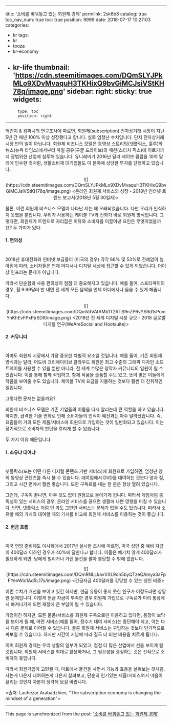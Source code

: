 
---
title: '소비를 바꿔놓고 있는 회원제 경제'
permlink: 2sk6b8
catalog: true
toc_nav_num: true
toc: true
position: 9999
date: 2018-07-17 10:27:03
categories:
- kr
tags:
- kr
- tooza
- kr-economy
- kr-life
thumbnail: 'https://cdn.steemitimages.com/DQmSLYJPkMLo9XDvMvaquH3TKHixQ9bvGiMCJsiVStKH78q/image.png'
sidebar:
    right:
        sticky: true
widgets:
    -
        type: toc
        position: right
---


맥킨지 & 컴퍼니의 연구조사에 따르면, 회원제(subscription) 전자상거래 시장이 지난 5년 간 매년 100% 이상 성장했다고 합니다. 실로 엄청난 수치입니다. 단지 전자상거래 시장 만의 일이 아닙니다. 회원제 비즈니스 모델은 동영상 스트리밍(넷플릭스, 훌루)와 뉴스(뉴욕 타임스)에서부터 파일 공유(구글 드라이브)와 패션(스티치 픽스)에 이르기까지 광범위한 산업에 침투해 있습니다. 유니레버가 2016년 달러 셰이브 클럽을 10억 달러에 인수한 것처럼, 생활소비재 대기업들도 이 분야에 상당한 투자를 단행하고 있습니다.

<center>
![](https://cdn.steemitimages.com/DQmSLYJPkMLo9XDvMvaquH3TKHixQ9bvGiMCJsiVStKH78q/image.png)
<온라인 회원제 서비스의 성장 - 2018년 인터넷 트렌드 보고서(2018년 5월 30일자)>
</center>

물론, 이런 회원제 비즈니스 모델이 나타난 지는 꽤 오래되었습니다. 다만 우리가 인식하지 못했을 뿐입니다. 우리가 사용하는 케이블 TV와 전화가 바로 회원제 방식입니다.  그렇다면, 회원제가 트렌드로 자리잡은 이유와 소비자를 이끌어낸 요인은 무엇이었을까요? 두 가지가 있다. 

#### 1. 편의성 
#
2018년 휴대전화와 인터넷 보급률이 (미국의 경우) 각각 68% 및 53%로 전례없이 높아짐에 따라, 소비자들은 언제 어디서나 디지털 세상에 접근할 수 있게 되었습니다. 더이상 인프라는 문제가 아닙니다. 

따라서 단순함과 사용 편의성이 점점 더 중요해지고 있습니다. 예를 들어, 스포티파이의 경우, 월 9.99달러 만 내면 전 세계 모든 음악을 언제 어디에서나 들을 수 있게 해줍니다. 

<center>
![](https://cdn.steemitimages.com/DQmVdVAtAMb1T2RTS9nZP6vYSRd1sPomYnKhEvFPxPjrSDR/image.png)
<2018년 전 세계 디지털 시장 규모 - 2018 글로벌 디지털 연구(WeAreSocial and Hootsuite)>
</center>

#### 2. 커뮤니티
#
아마도 회원제 시장에서 가장 중요한 차별적 요소일 것입니다. 예를 들어, 기존 회원제 방식과는 달리, 어도비 크리에이티브 클라우드 회원은 최고 수준의 그래픽 디자인 소프트웨어를 사용할 수 있을 뿐만 아니라, 전 세계 수많은 창작자 커뮤니티의 일원이 될 수 있습니다. 이를 통해  함께 작업하고, 함께 작품을 출품할 수도 있고, 뜻이 맞은 이들에게 작품을 보여줄 수도 있습니다. 케이블 TV에 요금을 지불하는 것보다 훨씬 더 진취적인 일입니다. 

그렇다면 문제는 없을까요? 

회원제 비즈니스 모델은 기존 기업들의 이름을 다시 알리는데 큰 역할을 하고 있습니다. 하지만, 급격한 기술 변화로 인해 소비자들의 인식이 예전과는 아주 달라졌습니다. 즉, 요즘들어 거의 모든 제품/서비스에 회원으로 가입하는 것이 일반화되고 있습니다.  이는 장기적으로 소비자의  판단을 흐리게 할 수 있습니다.

두 가지 이유 때문입니다.

#### 1. 소유냐 대여냐
#
넷플릭스(또는 어떤 다른 디지털 콘텐츠 기반 서비스)에 회원으로 가입하면, 엄청난 양의 동영상 콘텐츠를 즉시 볼 수 있습니다. 대여점에서 DVD를 대여하는 것보다 양과 질, 그리고 시간 면에서 훨씬 좋습니다. 또한 구독료를 내는 한 문은 항상 열려 있습니다.

그런데, 구독이 끝나면, 아무 것도 없이 원점으로 돌아가게 됩니다. 따라서 게임처럼 중독성이 있는 서비스의 경우, 온라인 서비스를 끊으면 생활에 나쁜 영향을 미칠 수 있습니다.  반면, 넷플릭스 처럼 안 봐도 그만인 서비스는 문제가 없을 수도 있습니다.  따라서 소유할 때의 가치와 대여할 때의 가치를 비교해 회원제 서비스를 이용하는 것이 좋습니다. 

#### 2. 현금 흐름 
#
미국 연방 준비제도 이사회에서 2017년 실시한 조사에 따르면, 미국 성인 중 예비 자금이 400달러 이하인 경우가 40%에 달한다고 합니다. 이들은 예기치 않게 400달러가 필요하게 되면, 남에게 빌리거나 가진 물건을 팔아 충당할 수 밖에 없습니다.  

<center>
![](https://cdn.steemitimages.com/DQmRNLLkavVXL9dn5byQTzeQAmya3aFpFYenWic1Ad5L17s/image.png)
<긴급자금 400달러를 감당할 수 있는 성인 비중>
</center>

이런 수치가 개선을 보이고 있긴 하지만, 현금 유동이 좋지 못한 인구가 이정도라면 상당한 문제입니다. 이렇게 현금 자금이 부족한 경우 회원제 가입으로 구독료가 미리 통장에서 빠져나가게 되면 재정에 큰 부담이 될 수 있습니다. 

가정이긴 하지만, 모든 물품/서비스를 회원제 구독으로만 이용하고 있다면, 통장이 보닥을 보이게 될 때, 어떤 서비스(예를 들어, 정수기 대여 서비스)는 중단해야 되고, 이는 다시 다른 문제로 이어질 수 있습니다. 물론 회원제 서비스는 구입하는 것보다 단기적으로 싸보일 수 있습니다.  하지만 시간이 지남에 따라 결국 더 비싼 비용을 치르게 됩니다. 

이미 회원제 경제는 우리 생활의 일부가 되었고, 점점 더 많은 산업에서 선을 보이게 될 것입니다. 회원제 서비스를 최대로 활용하거나, 그 필요성을 결정하는 것은 전적으로 소비자의 몫입니다. 

따라서 회원가입이 고민될 때, 마트에서 물건을 사면서 기능과 효용을 살펴보는 것처럼, 사는게 나은지 대여하는게 나은지 살펴보고, 단순히 인기있는 제품/서비스여서 마음이 끌리는 것인지 차분히 생각해 보길 바랍니다.

<출처: Lachezar Arabadzhiev, “The subscription economy is changing the mindset of a generation”>

- - -

This page is synchronized from the post: ['소비를 바꿔놓고 있는 회원제 경제'](https://steemit.com/@pius.pius/2sk6b8)
